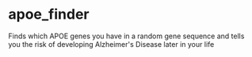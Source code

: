 # apoe_finder
Finds which APOE genes you have in a random gene sequence and tells you the risk of developing Alzheimer's Disease later in your life
